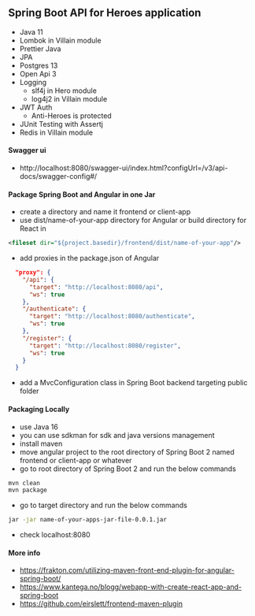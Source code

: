 ## Spring Boot API for Heroes application
- Java 11
- Lombok in Villain module
- Prettier Java
- JPA
- Postgres 13
- Open Api 3
- Logging
  - slf4j in Hero module
  - log4j2 in Villain module  
- JWT Auth
    - Anti-Heroes is protected
- JUnit Testing with Assertj
- Redis in Villain module

#### Swagger ui
- http://localhost:8080/swagger-ui/index.html?configUrl=/v3/api-docs/swagger-config#/


#### Package Spring Boot and Angular in one Jar
- create a directory and name it frontend or client-app
- use dist/name-of-your-app directory for Angular or build directory for React in
```xml
<fileset dir="${project.basedir}/frontend/dist/name-of-your-app"/>
```
- add proxies in the package.json of Angular

```json
  "proxy": {
    "/api": {
      "target": "http://localhost:8080/api",
      "ws": true
    },
    "/authenticate": {
      "target": "http://localhost:8080/authenticate",
      "ws": true
    },
    "/register": {
      "target": "http://localhost:8080/register",
      "ws": true
    }
  }
```
- add a MvcConfiguration class in Spring Boot backend targeting public folder


#### Packaging Locally
- use Java 16
- you can use sdkman for sdk and java versions management
- install maven
- move angular project to the root directory of Spring Boot 2 named frontend or client-app or whatever
- go to root directory of Spring Boot 2 and run the below commands
```zsh
mvn clean
mvn package
 ```
- go to target directory and run the below commands
```zsh
jar -jar name-of-your-apps-jar-file-0.0.1.jar
```
- check localhost:8080



#### More info
- https://frakton.com/utilizing-maven-front-end-plugin-for-angular-spring-boot/
- https://www.kantega.no/blogg/webapp-with-create-react-app-and-spring-boot
- https://github.com/eirslett/frontend-maven-plugin